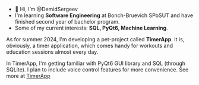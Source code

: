 - 👋 Hi, I’m @DemidSergeev
- I'm learning **Software Engineering** at Bonch-Bruevich SPbSUT and have finished second year of bachelor program. 
- Some of my current interests: **SQL, PyQt6, Machine Learning**.

As for summer 2024, I'm developing a pet-project called **TimerApp**. It is, obviously, a timer application, which comes handy for workouts and education sessions almost every day.

In TimerApp, I'm getting familiar with PyQt6 GUI library and SQL (through SQLite). I plan to include voice control features for more convenience.
See more at [TimerApp](https://github.com/DemidSergeev/PetProjects/tree/master/TimerApp)

<!---
DemidSergeev/DemidSergeev is a ✨ special ✨ repository because its `README.md` (this file) appears on your GitHub profile.
You can click the Preview link to take a look at your changes.
--->
